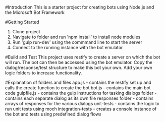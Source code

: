 #Introduction 
This is a starter project for creating bots using Node.js and the Microsoft Bot Framework

#Getting Started
1. Clone project
2. Navigate to folder and run 'npm install' to install node modules
3. Run 'gulp run-dev' using the commmand line to start the server
4. Connect to the running instance with the bot emulator 

#Build and Test
This project uses restify to create a server on which the bot will run. The bot can then be accessed using the bot emulator. Copy the dialog/response/test structure to make this bot your own. Add your own logic folders to increase functionality. 

#Explanation of folders and files
app.js - contains the restify set up and calls the create function to create the bot
bot.js - contains the main bot code
gulpfile.js - contains the gulp instructions for tasking
dialogs folder - contains each separate dialog as its own file
responses folder - contains arrays of responses for the various dialogs
unit-tests - contains the logic to run unit tests using moch
integration-tests - creates a console instance of the bot and tests using predefined dialog flows

